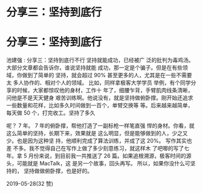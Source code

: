 # 分享三：坚持到底行

# 分享三：坚持到底行

池建强 : 分享三：坚持到底行不行 坚持就能成功，已经被广 泛的批判为毒鸡汤。大部分文章都会告诉你，谁说坚持就能 成功，那一定是个骗子。但是在有些领域，你做到了简单的 坚持，就会超过 90% 甚至更多的人，尤其是在一些不需要太 多人协作的、相对个人的领域。 比如，同样拿极客大学学员 举例，有个同学分享的时候，大家都惊叹他的身材，工作十 年了，细腰乍背，手臂肌肉线条清晰，问他是不是天天健身 艰苦训练啊。他说没有，就是坚持做俯卧撑。刚开始还追求 一些数量和花样，比如多久时间做到一百个，单臂交换等 等。后来越来越简单，每天做 50 个，打完收工。坚持了多久

呢？ 7 年。 7 年的俯卧撑，帮他打造了一副标枪一样笔直强 悍的身材。你看，就这么简单的坚持，长期下来，效果就是 这么明显，但是能够做到的人，少之又少。也是因为这种坚 持，他顺利完成了算法训练，并成了这 20%。 写作其实也差 不多。我不觉得自己在写作上做了多少刻意练习，就这样木 了吧唧的写了七年。拿 5 月份来说，到目前我一共推送了 26 篇。如果追根溯源，极客时间的源头，可能就是 MacTalk，这 是另一个故事，回头再写。 所以，如果你没什么可坚持的， 坚持做做俯卧撑，也是好的。

2019-05-28(32 赞)